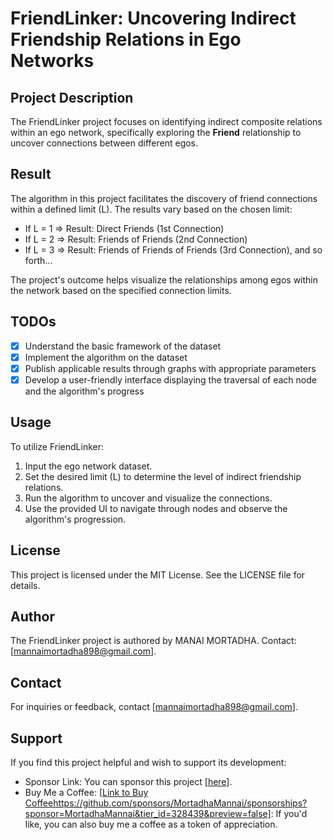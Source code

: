 # FriendLinker: Uncovering Indirect Friendship Relations in Ego Networks

## Project Description ##
The FriendLinker project focuses on identifying indirect composite relations within an ego network, specifically exploring the **Friend** relationship to uncover connections between different egos.

## Result ##
The algorithm in this project facilitates the discovery of friend connections within a defined limit (L). The results vary based on the chosen limit:

- If L = 1 => Result: Direct Friends (1st Connection)
- If L = 2 => Result: Friends of Friends (2nd Connection)
- If L = 3 => Result: Friends of Friends of Friends (3rd Connection), and so forth...

The project's outcome helps visualize the relationships among egos within the network based on the specified connection limits.

## TODOs ##
- [x] Understand the basic framework of the dataset
- [x] Implement the algorithm on the dataset
- [x] Publish applicable results through graphs with appropriate parameters
- [x] Develop a user-friendly interface displaying the traversal of each node and the algorithm's progress

## Usage ##
To utilize FriendLinker:
1. Input the ego network dataset.
2. Set the desired limit (L) to determine the level of indirect friendship relations.
3. Run the algorithm to uncover and visualize the connections.
4. Use the provided UI to navigate through nodes and observe the algorithm's progression.

## License ##
This project is licensed under the MIT License. See the LICENSE file for details.

## Author ##
The FriendLinker project is authored by MANAI MORTADHA. Contact: [mannaimortadha898@gmail.com].


## Contact ##
For inquiries or feedback, contact [mannaimortadha898@gmail.com].

## Support ##
If you find this project helpful and wish to support its development:
- Sponsor Link: You can sponsor this project [[here](https://github.com/sponsors/MortadhaMannai)].
- Buy Me a Coffee: [[Link to Buy Coffee](https://github.com/sponsors/MortadhaMannai/sponsorships?sponsor=MortadhaMannai&tier_id=328439&preview=false)https://github.com/sponsors/MortadhaMannai/sponsorships?sponsor=MortadhaMannai&tier_id=328439&preview=false]: If you'd like, you can also buy me a coffee as a token of appreciation.

